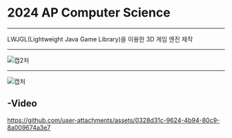 # 2024 AP Computer Science

--- 
LWJGL(Lightweight Java Game Library)을 이용한 3D 게임 엔진 제작

--- 
![캡2처](https://github.com/user-attachments/assets/62de8484-0674-48f1-b260-41c1a76ac240)

---
![캡처](https://github.com/user-attachments/assets/08b5c4cf-2f45-45a5-bd2f-6410d0e66f09)

-Video
---
https://github.com/user-attachments/assets/0328d31c-9624-4b94-80c9-8a009674a3e7

